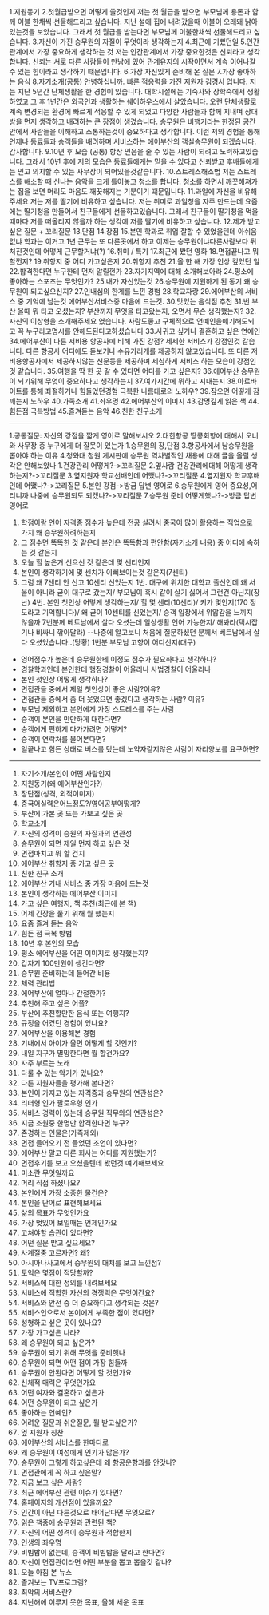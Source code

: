 1.지원동기
2.첫월급받으면 어떻게 쓸것인지
저는 첫 월급을 받으면 부모님께 용돈과 함께 이불 한채씩 선물해드리고 싶습니다.
지난 설에 집에 내려갔을때 이불이 오래돼 낡아있는것을 보았습니다. 그래서 첫 월급을 받는다면 부모님께 이불한채씩 선물해드리고 싶습니다.
3.자신이 가진 승무원의 자질이 무엇이라 생각하는지
4.최근에 기뻤던일
5.인간관계에서 가장 중요하게 생각하는 것
저는 인간관계에서 가장 중요한것은 신뢰라고 생각합니다. 신뢰는 서로 다른 사람들이 만남에 있어 관계유지의 시작이면서 계속 이어나갈 수 있는 힘이라고 생각하기 떄문입니다.
6.가장 자신있게 준비해 온 질문
7.가장 좋아하는 음식
8.자기소개(공통)
안녕하십니까. 빠른 적응력을 가진 지원자 김경서 입니다.
저는 지난 5년간 단체생활을 한 경험이 있습니다. 대학시절에는 기숙사와 장학숙에서 생활하였고 그 후 1년간은 외국인과 생활하는 쉐어하우스에서 살았습니다.
오랜 단체생활로 계속 변경되는 환경에 빠르게 적응할 수 있게 되었고 다양한 사람들과 함께 지내며 상대방을 먼저 생각하고 배려하는 큰 장점이 생겼습니다.
승무원은 비행기라는 한정된 공간안에서 사람들을 이해하고 소통하는것이 중요하다고 생각합니다.
이런 저의 경험을 통해 언제나 동료들과 승객들을 배려하며 서비스하는 에어부산의 객실승무원이 되겠습니다. 감사합니다.
9.10년 후 모습 (공통)
항상 믿음을 줄 수 있는 사람이 되려고 노력하고있습니다.
그래서 10년 후에 저의 모습은 동료들에게는 믿을 수 있다고 신뢰받고 후배들에게는 믿고 의지할 수 있는 사무장이 되어있을것같습니다.
10.스트레스해소법
저는 스트레스를 해소할 때 신나는 음악을 크게 틀어놓고 청소를 합니다. 청소를 하면서 깨끗해져가는 집을 보면 머리도 마음도 깨끗해지는 기분이기 떄문입니다.
11.과일에 자신을 비유해주세요
저는 저를 딸기에 비유하고 싶습니다. 저는 취미로 과일청을 자주 만드는데 요즘에는 딸기청을 만들어서 친구들에게 선물하고있습니다. 그래서 친구들이 딸기청을 먹을때마다 저를 떠올리지 않을까 하는 생각에 저를 딸기에 비유하고 싶습니다.
12.제가 받고 싶은 질문 + 꼬리질문
13.단점
14.장점
15.본인 학과로 취업 잘할 수 있었을텐데 아쉬움없냐 학과는 이거고 1년 근무는 또 다른곳에서 하고 이제는 승무원이냐다른사람보다 뒤처진것인데 어떻게 근무할거냐(?)
16.취미 / 특기
17.최근에 봤던 영화
18.면접끝나고 뭐할껀지?
19.취항지 중 어디 가고싶은지
20.취항지 추천
21.올 한 해 가장 인상 깊었던 일
22.합격한다면 누구한테 먼저 알릴껀가
23.자기지역에 대해 소개해보아라
24.평소에 좋아하는 스포츠는 무엇인가?
25.내가 자신있는것
26.승무원에 지원하게 된 동기 왜 승무원이 되고싶으신지?
27.인내심의 한계를 느낀 경험
28.학교자랑
29.에어부산의 서비스 중 기억에 남는것 에어부산서비스중 마음에 드는것.
30.맛있는 음식점 추천
31.번 부산 올때 뭐 타고 오셨는지? 부산까지 무엇을 타고왔는지, 오면서 무슨 생각했는지?
32.자신의 이상형을 소개해주세요 였습니다. 사람도좋고 구체적으로 연예인을얘기해도되고 꼭 누구라고명시를 안해도된다고하셨습니다 
33.사귀고 싶거나 결혼하고 싶은 연예인
34.에어부산이 다른 저비용 항공사에 비해 가진 강점?
세세한 서비스가 강점인것 같습니다. 다른 항공사 어디에도 돋보기나 수유가리개를 제공하지 않고있습니다. 또 다른 저비용항공사에서 제공하지않는 신문등을 제공하며 세심하게 서비스 하는 모습이 강점인것 같습니다. 
35.여행을 딱 한 곳 갈 수 있다면 어디를 가고 싶은지?
36.에어부산 승무원이 되기위해 무엇이 중요하다고 생각하는지
37.여가시간에 뭐하고 지내는지
38.아르바이트를 통해 좌절하거나 힘들었던경험 극복한 나름대로의 노하우?
39.잠오면 어떻게 잠깨는지 노하우
40.가족소개
41.좌우명
42.에어부산의 이미지
43.감명깊게 읽은 책
44.힘든점 극복방법
45.즐겨듣는 음악
46.친한 친구소개

---

1.공통질문: 자신의 강점을 짧게 영어로 말해보시오
2.대한항공 땅콩회항에 대해서 오너와 사무장 중 누구에게 더 잘못이 있는가
1.승무원의 장,단점
3.항공사에서 남승무원을 뽑아야 하는 이유
4.청와대 청원 게시판에 승무원 역차별적인 채용에 대해 글을 올릴 생각은 안해보았나
1.건강관리 어떻게?->꼬리질문
2.옆사람 건강관리에대해 어떻게 생각하는지?->꼬리질문
3.옆지원자 학교선배인데 어땠나?->꼬리질문
4.옆지원자 학교후배인데 어땠나?->꼬리질문
5.본인 강점->방금 답변 영어로
6.승무원에게 영어 중요성,어리니까 나중에 승무원되도 되겠나?->꼬리질문
7.승무원 준비 어떻게했나?->방금 답변 영어로
1. 학점이랑 언어 자격증 점수가 높은데 전공 살려서 중국어 많이 활용하는 직업으로 가지 왜 승무원하려하는지
2. 그 점수면 똑똑한 것 같은데 본인은 똑똑함과 편안함(자기소개 내용) 중 어디에 속하는 것 같은지
3. 오늘 힐 높은거 신으신 것 같은데 몇 센티인지
4. 본인이 생각하기에 몇 센치가 이뻐보이는것 같은지(7센티)
5. 그럼 왜 7센티 안 신고 10센티 신었는지
1번. 대구에 위치한 대학교 출신인데 왜 서울이 아니라 굳이 대구로 갔는지/ 부모님이 혹시 같이 살기 싫어서 그런건 아닌지(장난)
4번. 본인 첫인상 어떻게 생각하는지/ 힐 몇 센티(10센티)/ 키가 몇인지(170 정도라고 기억합니다)/ 왜 굳이 10센티를 신었는지/ 승객 입장에서 위압감을 느끼지 않을까
7번분께 베트남에서 살다 오셨는데 일상생활 언어 가능한지/ 해봐라(택시잡기나 비싸니 깎아달라) --나중에 알고보니 처음에 질문하셨던 분께서 베트남에서 살다 오셨었습니다..(당황)
1번분 부모님 고향이 어디신지(대구)
- 영어점수가 높은데 승무원한테 이정도 점수가 필요하다고 생각하나?
- 경찰학과인데 본인한테 행정경찰이 어울리나 사법경찰이 어울리나
- 본인 첫인상 어떻게 생각하나?
- 면접관들 중에서 제일 첫인상이 좋은 사람?이유?
- 면접관들 중에서 좀 더 웃었으면 좋겠다고 생각하는 사람? 이유?
- 부모님 제외하고 본인에게 가장 스트레스를 주는 사람
- 승객이 본인을 만만하게 대한다면?
- 승객에게 편하게 다가가려면 어떻게?
- 승객이 연락처를 물어본다면?
- 일끝나고 힘든 상태로 버스를 탔는데 노약자같지않은 사람이 자리양보를 요구하면?

---


1. 자기소개/본인이 어떤 사람인지
2. 지원동기(왜 에어부산인가?)
3. 장단점(성격, 외적이미지)
4. 중국어실력은어느정도?/영어공부어떻게?
5. 부산에 가본 곳 또는 가보고 싶은 곳
6. 학교소개
7. 자신의 성격이 승원의 자질과의 연관성
8. 승무원이 되면 제일 먼저 하고 싶은 것
9. 면접마치고 뭐 할 건지
10. 에어부산 취항지 중 가고 싶은 곳
11. 친한 친구 소개
12. 에어부산 기내 서비스 중 가장 마음에 드는것
13. 본인이 생각하는 에어부산 이미지
14. 가고 싶은 여행지, 책 추천(최근에 본 책)
15. 어제 긴장을 풀기 위해 뭘 했는지
16. 요즘 즐겨 듣는 음악
17. 힘든 점 극복 방법
18. 10년 후 본인의 모습
19. 평소 에어부산을 어떤 이미지로 생각했는지?
20. 갑자기 100만원이 생긴다면?
21. 승무원 준비하는데 들어간 비용
22. 체력 관리법
23. 에어부산에 얼마나 간절한가?
24. 추천해 주고 싶은 어플?
25. 부산에 추천할만한 음식 또는 여행지?
26. 규정을 어겼던 경험이 있나요?
27. 에어부산을 이용해본 경험
28. 기내에서 아이가 울면 어떻게 할 것인가?
29. 내일 지구가 멸망한다면 뭘 할건가요?
30. 자주 부르는 노래
31. 다룰 수 있는 악기가 있나요?
32. 다른 지원자들을 평가해 본다면?
33. 본인이 가지고 있는 자격증과 승무원의 연관성은?
34. 리더형 인가 팔로우형 인가
35. 서비스 경력이 있는데 승무원 직무와의 연관성은?
36. 지금 조원중 한명만 합격한다면 누구?
37. 존경하는 인물은(가족제외)
38. 면접 들어오기 전 들었던 조언이 있다면?
39. 에어부산 말고 다른 회사는 어디를 지원했는가?
40. 면접후기를 보고 오셨을텐데 봤던것 얘기해보세요
41. 미소란 무엇일까요
42. 머리 직접 하셨나요?
43. 본인에게 가장 소중한 물건은?
44. 본인을 단어로 표현해보세요
45. 삶의 목표가 무엇인가요
46. 가장 멋있어 보일때는 언제인가요
47. 고쳐야할 습관이 있다면?
48. 어떤 질문 받고 싶으세요?
49. 사계절중 고르자면? 왜?
50. 아시아나사고에서 승무원의 대처를 보고 느낀점?
51. 토익은 몇점이 적당할까?
52. 서비스에 대한 정의를 내려보세요
53. 서비스에 적합한 자신의 경쟁력은 무엇이간요?
54. 서비스와 안전 중 더 중요하다고 생각되는 것은?
55. 서비스인으로서 본이에게 부족한 점이 있다면?
56. 성형하고 싶은 곳이 있나요?
57. 가장 가고싶은 나라?
58. 왜 승무원이 되고 싶은가?
59. 승무원이 되기 위해 무엇을 준비햇나
60. 승무원이 되면 어떤 점이 가장 힘들까
61. 승무원이 안된다면 어떻게 할 것인가요
62. 신체적 매력은 무엇인가요
63. 어떤 여자와 결혼하고 싶은가
64. 어떤 승무원이 되고 싶은가
65. 좋아하는 연예인?
66. 어려운 질문과 쉬운질문, 뭘 받고싶은가?
67. 옆 지원자 칭찬
68. 에어부산의 서비스를 한마디로
69. 왜 승무원이 여성에게 인기가 많은가?
70. 승무원이 그렇게 하고싶은데 왜 항공운항과를 안갓나?
71. 면접관에게 꼭 하고 싶은말?
72. 지금 보고 싶은 사람?
73. 최근 에어부산 관련 이슈가 있다면?
74. 홈페이지의 개선점이 있을까요?
75. 인간이 아닌 다른것으로 태어난다면 무엇으로?
76. 읽은 책중에 승무원과 관련된 책?
77. 자신의 어떤 성격이 승무원과 적합한지
78. 인생의 좌우명
79. 비빔밥이 없는데, 승객이 비빔밥을 달라고 한다면?
80. 자신이 면접관이라면 어떤 부분을 뽑고 뽑을것  같나?
81. 오늘 아침 본 뉴스
82. 즐겨보는 TV프로그램?
83. 최악의 서비스란?
84. 지난해에 이루지 못한 목표, 올해 세운 목표
